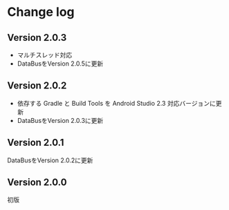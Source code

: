 # Change log

## Version 2.0.3
- マルチスレッド対応 
- DataBusをVersion 2.0.5に更新

## Version 2.0.2
- 依存する Gradle と Build Tools を Android Studio 2.3 対応バージョンに更新
- DataBusをVersion 2.0.3に更新

## Version 2.0.1
DataBusをVersion 2.0.2に更新

## Version 2.0.0
初版
